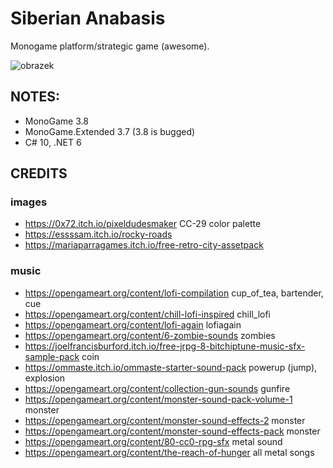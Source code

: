 ﻿# Siberian Anabasis

Monogame platform/strategic game (awesome).

![obrazek](https://user-images.githubusercontent.com/5922575/170603421-4e43bfbb-54b7-4a4a-a8b8-801adf2a7a9d.png)

## NOTES:

* MonoGame 3.8
* MonoGame.Extended 3.7 (3.8 is bugged)
* C# 10, .NET 6

## CREDITS 

### images
* https://0x72.itch.io/pixeldudesmaker CC-29 color palette
* https://essssam.itch.io/rocky-roads
* https://mariaparragames.itch.io/free-retro-city-assetpack

### music
* https://opengameart.org/content/lofi-compilation cup_of_tea, bartender, cue
* https://opengameart.org/content/chill-lofi-inspired chill_lofi
* https://opengameart.org/content/lofi-again lofiagain
* https://opengameart.org/content/6-zombie-sounds zombies
* https://joelfrancisburford.itch.io/free-jrpg-8-bitchiptune-music-sfx-sample-pack coin
* https://ommaste.itch.io/ommaste-starter-sound-pack powerup (jump), explosion
* https://opengameart.org/content/collection-gun-sounds gunfire
* https://opengameart.org/content/monster-sound-pack-volume-1 monster 
* https://opengameart.org/content/monster-sound-effects-2 monster
* https://opengameart.org/content/monster-sound-effects-pack monster
* https://opengameart.org/content/80-cc0-rpg-sfx metal sound
* https://opengameart.org/content/the-reach-of-hunger all metal songs